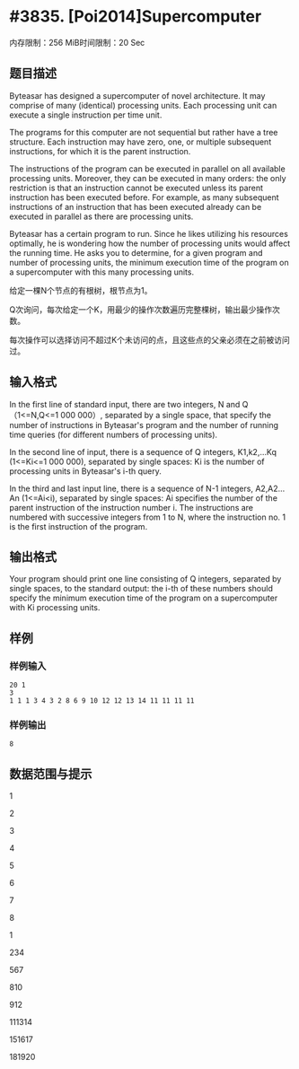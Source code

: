 # #3835. [Poi2014]Supercomputer

内存限制：256 MiB时间限制：20 Sec

## 题目描述

Byteasar has designed a supercomputer of novel architecture. It may comprise of many (identical) processing units. Each processing unit can execute a single instruction per time unit.

The programs for this computer are not sequential but rather have a tree structure. Each instruction may have zero, one, or multiple subsequent instructions, for which it is the parent instruction.

The instructions of the program can be executed in parallel on all available processing units. Moreover, they can be executed in many orders: the only restriction is that an instruction cannot be executed unless its parent instruction has been executed before. For example, as many subsequent instructions of an instruction that has been executed already can be executed in parallel as there are processing units.

Byteasar has a certain program to run. Since he likes utilizing his resources optimally, he is wondering how the number of processing units would affect the running time. He asks you to determine, for a given program and number of processing units, the minimum execution time of the program on a supercomputer with this many processing units.

给定一棵N个节点的有根树，根节点为1。

Q次询问，每次给定一个K，用最少的操作次数遍历完整棵树，输出最少操作次数。

每次操作可以选择访问不超过K个未访问的点，且这些点的父亲必须在之前被访问过。

## 输入格式

In the first line of standard input, there are two integers, N and Q （1<=N,Q<=1 000 000）, separated by a single space, that specify the number of instructions in Byteasar's program and the number of running time queries (for different numbers of processing units).

In the second line of input, there is a sequence of Q integers, K1,k2,&hellip;Kq (1<=Ki<=1 000 000), separated by single spaces: Ki is the number of processing units in Byteasar's i-th query.

In the third and last input line, there is a sequence of N-1 integers, A2,A2&hellip;An (1<=Ai<i), separated by single spaces: Ai specifies the number of the parent instruction of the instruction number i. The instructions are numbered with successive integers from 1 to N, where the instruction no. 1 is the first instruction of the program.

## 输出格式

Your program should print one line consisting of Q integers, separated by single spaces, to the standard output: the i-th of these numbers should specify the minimum execution time of the program on a supercomputer with Ki processing units.

## 样例

### 样例输入

    
    20 1
    3
    1 1 1 3 4 3 2 8 6 9 10 12 12 13 14 11 11 11 11
    
    

### 样例输出

    
    8
    

## 数据范围与提示

1

2

3

4

5

6

7

8

1 

234

567

810 

912 

111314

151617

181920
